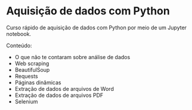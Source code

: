 # Aquisição de dados com Python
Curso rápido de aquisição de dados com Python por meio de um Jupyter notebook.

Conteúdo:
* O que não te contaram sobre análise de dados
* Web scraping
* BeautifulSoup
* Requests
* Páginas dinâmicas
* Extração de dados de arquivos de Word
* Extração de dados de arquivos PDF
* Selenium
